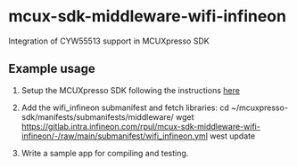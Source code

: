 # mcux-sdk-middleware-wifi-infineon

Integration of CYW55513 support in MCUXpresso SDK

## Example usage
1. Setup the MCUXpresso SDK following the instructions [here](https://mcuxpresso.nxp.com/mcuxsdk/latest/html/introduction/README.html)

2. Add the wifi_infineon submanifest and fetch libraries:
        cd ~/mcuxpresso-sdk/manifests/submanifests/middleware/
        wget https://gitlab.intra.infineon.com/rpul/mcux-sdk-middleware-wifi-infineon/-/raw/main/submanifest/wifi_infineon.yml
        west update

3. Write a sample app for compiling and testing.
